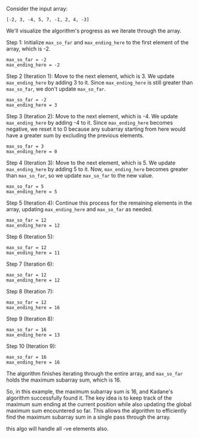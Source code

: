 Consider the input array:

```
[-2, 3, -4, 5, 7, -1, 2, 4, -3]
```

We'll visualize the algorithm's progress as we iterate through the array.

Step 1:
Initialize `max_so_far` and `max_ending_here` to the first element of the array, which is -2.

```
max_so_far = -2
max_ending_here = -2
```

Step 2 (Iteration 1):
Move to the next element, which is 3. We update `max_ending_here` by adding 3 to it. Since `max_ending_here` is still greater than `max_so_far`, we don't update `max_so_far`.

```
max_so_far = -2
max_ending_here = 3
```

Step 3 (Iteration 2):
Move to the next element, which is -4. We update `max_ending_here` by adding -4 to it. Since `max_ending_here` becomes negative, we reset it to 0 because any subarray starting from here would have a greater sum by excluding the previous elements.

```
max_so_far = 3
max_ending_here = 0
```

Step 4 (Iteration 3):
Move to the next element, which is 5. We update `max_ending_here` by adding 5 to it. Now, `max_ending_here` becomes greater than `max_so_far`, so we update `max_so_far` to the new value.

```
max_so_far = 5
max_ending_here = 5
```

Step 5 (Iteration 4):
Continue this process for the remaining elements in the array, updating `max_ending_here` and `max_so_far` as needed.

```
max_so_far = 12
max_ending_here = 12
```

Step 6 (Iteration 5):

```
max_so_far = 12
max_ending_here = 11
```

Step 7 (Iteration 6):

```
max_so_far = 12
max_ending_here = 12
```

Step 8 (Iteration 7):

```
max_so_far = 12
max_ending_here = 16
```

Step 9 (Iteration 8):

```
max_so_far = 16
max_ending_here = 13
```

Step 10 (Iteration 9):

```
max_so_far = 16
max_ending_here = 16
```

The algorithm finishes iterating through the entire array, and `max_so_far` holds the maximum subarray sum, which is 16.

So, in this example, the maximum subarray sum is 16, and Kadane's algorithm successfully found it. The key idea is to keep track of the maximum sum ending at the current position while also updating the global maximum sum encountered so far. This allows the algorithm to efficiently find the maximum subarray sum in a single pass through the array.

this algo will handle all -ve elements also.
